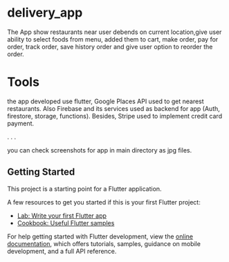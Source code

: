 # delivery_app

The App show restaurants near user debends on current location,give user ability to select foods from menu, added them to cart, make order, pay for order, track order, save history order and give user option to reorder the order. 

# Tools 
the app developed use flutter, Google Places API used to get nearest restaurants. Also Firebase and its services used as backend for app (Auth, firestore, storage, functions). Besides, Stripe used to implement credit card payment. 


. 
. 
. 

you can check screenshots for app in main directory as jpg files. 

## Getting Started

This project is a starting point for a Flutter application.

A few resources to get you started if this is your first Flutter project:

- [Lab: Write your first Flutter app](https://docs.flutter.dev/get-started/codelab)
- [Cookbook: Useful Flutter samples](https://docs.flutter.dev/cookbook)

For help getting started with Flutter development, view the
[online documentation](https://docs.flutter.dev/), which offers tutorials,
samples, guidance on mobile development, and a full API reference.
